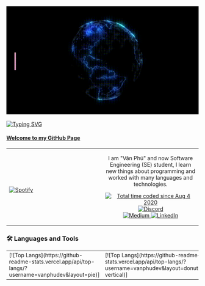 <img src="https://raw.githubusercontent.com/vanphudev/vanphudev/main/profile.gif" alt="Hi There! I'm Văn Phú" />

[![Typing SVG](https://readme-typing-svg.herokuapp.com?font=Fira+Code&size=200&duration=1000&pause=1000&color=F718D4&center=true&vCenter=true&random=false&width=3000&height=290&lines=Welcome+to+My+Github+Page;Hi+There+!;I'm+V%C4%83n+Ph%C3%BA+Dev)](https://git.io/typing-svg)

#### [Welcome to my GitHub Page](https://github.com/VanPhuDev)

<table width="100%">
  <tr>
  <td width="50%">

&nbsp; <br> [![Spotify](https://ajmeese7.vercel.app/api/spotify)](https://open.spotify.com/user/ajmeese)

  </td>
  <td width="50%">
    <p align="center">
    I am "Văn Phú" and now Software Engineering (SE) student, I learn new things about programming and worked with many languages and technologies.
    </p>
    <p align="center">
      <a href="https://wakatime.com/@f726891d-3b02-46cd-9b60-e8c59f9e2b14">
        <img src="https://wakatime.com/badge/user/f726891d-3b02-46cd-9b60-e8c59f9e2b14.svg" alt="Total time coded since Aug 4 2020" title="WakaTime" />
      </a>
      <a href="http://link.aaronmeese.com/discord">
        <img src="https://img.shields.io/badge/discord-ajmeese7%234835-369?style=flat-square&logo=discord&logoColor=white&color=purple" alt="Discord" title="Discord">
      </a>
      <br />
      <a href="https://link.aaronmeese.com/medium">
        <img src="https://img.shields.io/badge/medium-ajmeese7-1DB954?style=flat-square&logo=medium&logoColor=white" alt="Medium" title="Medium">
      </a>
      <a href="https://link.aaronmeese.com/linkedin">
        <img src="https://img.shields.io/badge/linkedIn-aaronmeese-1DB954?style=flat-square&logo=linkedin&logoColor=white&color=blue" alt="LinkedIn" title="LinkedIn">
      </a>
    </p>
  </td>

</table>

### 🛠 Languages and Tools
<table width="100%">
  <tr>
  <td width="50%">
    [![Top Langs](https://github-readme-stats.vercel.app/api/top-langs/?username=vanphudev&layout=pie)]
  </td>
  <td width="50%">
    [![Top Langs](https://github-readme-stats.vercel.app/api/top-langs/?username=vanphudev&layout=donut-vertical)]
  </td>
  </tr>
</table>
